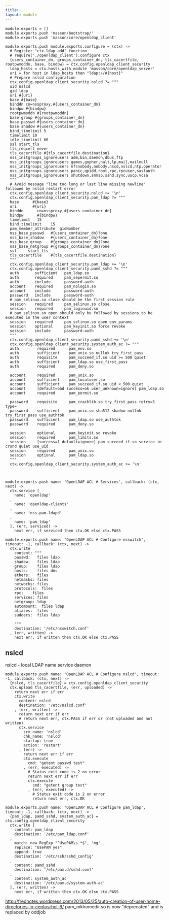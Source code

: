 ```yaml
---
title: 
layout: module
---
```


    module.exports = []
    module.exports.push 'masson/bootstrap/'
    module.exports.push 'masson/core/openldap_client'

    module.exports.push module.exports.configure = (ctx) ->
      # Register "ctx.ldap_add" function
      # require('./openldap_client').configure ctx
      {users_container_dn, groups_container_dn, tls_cacertfile, rootpwmoddn, base, bindpw} = ctx.config.openldap_client_security
      ldap_hosts = ctx.hosts_with_module 'masson/core/openldap_server'
      uri = for host in ldap_hosts then "ldap://#{host}"
      # Prepare nslcd configuration
      ctx.config.openldap_client_security.nslcd ?= """
      uid nslcd
      gid ldap
      uri #{uri}
      base #{base}
      binddn cn=nssproxy,#{users_container_dn}
      bindpw #{bindpw}
      rootpwmoddn #{rootpwmoddn}
      base group #{groups_container_dn}
      base passwd #{users_container_dn}
      base shadow #{users_container_dn}
      bind_timelimit 5
      timelimit 10
      idle_timelimit 60
      ssl start_tls
      tls_reqcert never
      tls_cacertfile #{tls_cacertfile.destination}
      nss_initgroups_ignoreusers adm,bin,daemon,dbus,ftp
      nss_initgroups_ignoreusers games,gopher,halt,lp,mail,mailnull
      nss_initgroups_ignoreusers nfsnobody,nobody,nscd,nslcd,ntp,operator
      nss_initgroups_ignoreusers panic,qpidd,root,rpc,rpcuser,saslauth
      nss_initgroups_ignoreusers shutdown,smmsp,sshd,sync,uucp,vcsa
      """
      # Avoid message "line too long or last line missing newline" followed by nslcd restart error
      ctx.config.openldap_client_security.nslcd += '\n'
      ctx.config.openldap_client_security.pam_ldap ?= """
      base      #{base}
      uri       #{uri}
      binddn      cn=nssproxy,#{users_container_dn}
      bindpw      #{bindpw}
      timelimit   15
      bind_timelimit    15
      pam_member_attribute  gidNumber
      nss_base_passwd   #{users_container_dn}?one
      nss_base_shadow   #{users_container_dn}?one
      nss_base_group    #{groups_container_dn}?one
      nss_base_netgroup #{groups_container_dn}?one
      ssl     start_tls
      tls_cacertfile    #{tls_cacertfile.destination}
      """
      ctx.config.openldap_client_security.pam_ldap += '\n'
      ctx.config.openldap_client_security.pamd_sshd ?= """
      auth       sufficient   pam_ldap.so
      auth       required     pam_sepermit.so
      auth       include      password-auth
      account    required     pam_nologin.so
      account    include      password-auth
      password   include      password-auth
      # pam_selinux.so close should be the first session rule
      session    required     pam_selinux.so close
      session    required     pam_loginuid.so
      # pam_selinux.so open should only be followed by sessions to be executed in the user context
      session    required     pam_selinux.so open env_params
      session    optional     pam_keyinit.so force revoke
      session    include      password-auth
      """
      ctx.config.openldap_client_security.pamd_sshd += '\n'
      ctx.config.openldap_client_security.system_auth_ac ?= """
      auth        required      pam_env.so
      auth        sufficient    pam_unix.so nullok try_first_pass
      auth        requisite     pam_succeed_if.so uid >= 500 quiet
      auth        sufficient    pam_ldap.so use_first_pass
      auth        required      pam_deny.so

      account     required      pam_unix.so
      account     sufficient    pam_localuser.so
      account     sufficient    pam_succeed_if.so uid < 500 quiet
      account     [default=bad success=ok user_unknown=ignore] pam_ldap.so
      account     required      pam_permit.so

      password    requisite     pam_cracklib.so try_first_pass retry=3 type=
      password    sufficient    pam_unix.so sha512 shadow nullok try_first_pass use_authtok
      password    sufficient    pam_ldap.so use_authtok
      password    required      pam_deny.so

      session     optional      pam_keyinit.so revoke
      session     required      pam_limits.so
      session     [success=1 default=ignore] pam_succeed_if.so service in crond quiet use_uid
      session     required      pam_unix.so
      session     optional      pam_ldap.so
      """
      ctx.config.openldap_client_security.system_auth_ac += '\n'

      

    module.exports.push name: 'OpenLDAP ACL # Services', callback: (ctx, next) ->
      ctx.service [
        name: 'openldap'
      ,
        name: 'openldap-clients'
      ,
        name: 'nss-pam-ldapd'
      ,
        name: 'pam_ldap'
      ], (err, serviced) ->
        next err, if serviced then ctx.OK else ctx.PASS

    module.exports.push name: 'OpenLDAP ACL # Configure nsswitch', timeout: -1, callback: (ctx, next) ->
      ctx.write
        content: """
        passwd:   files ldap
        shadow:   files ldap
        group:    files ldap
        hosts:    files dns
        ethers:   files
        netmasks: files
        networks: files
        protocols:  files
        rpc:    files
        services: files
        netgroup: ldap
        automount:  files ldap
        aliases:  files
        sudoers:  files ldap

        """
        destination: '/etc/nsswitch.conf'
      , (err, written) ->
        next err, if written then ctx.OK else ctx.PASS

## nslcd

nslcd - local LDAP name service daemon

    module.exports.push name: 'OpenLDAP ACL # Configure nslcd', timeout: -1, callback: (ctx, next) ->
      {nslcd, tls_cacertfile} = ctx.config.openldap_client_security
      ctx.upload tls_cacertfile, (err, uploaded) ->
        return next err if err
        ctx.write
          content: nslcd
          destination: '/etc/nslcd.conf'
        , (err, written) ->
          return next err if err
          # return next err, ctx.PASS if err or (not uploaded and not written)
          ctx.service
            srv_name: 'nslcd'
            chk_name: 'nslcd'
            startup: true
            action: 'restart'
          , (err) ->
            return next err if err
            ctx.execute
              cmd: "getent passwd test"
            , (err, executed) ->
              # Status exit code is 2 on error
              return next err if err
              ctx.execute
                cmd: "getent group test"
              , (err, executed) ->
                # Status exit code is 2 on error
                return next err, ctx.OK

    module.exports.push name: 'OpenLDAP ACL # Configure pam_ldap', timeout: -1, callback: (ctx, next) ->
      {pam_ldap, pamd_sshd, system_auth_ac} = ctx.config.openldap_client_security
      ctx.write [
        content: pam_ldap
        destination: '/etc/pam_ldap.conf'
      ,
        match: new RegExp "^UsePAM\s.*$", 'mg'
        replace: "UsePAM yes"
        append: true
        destination: '/etc/ssh/sshd_config'
      ,
        content: pamd_sshd
        destination: '/etc/pam.d/sshd.conf'
      ,
        content: system_auth_ac
        destination: '/etc/pam.d/system-auth-ac'
      ], (err, written) ->
        next err, if written then ctx.OK else ctx.PASS

            

http://frednotes.wordpress.com/2013/05/25/auto-creation-of-user-home-directories-in-centosrhel-6/
pam_mkhomedir.so is now “deprecated” and is replaced by oddjob 









